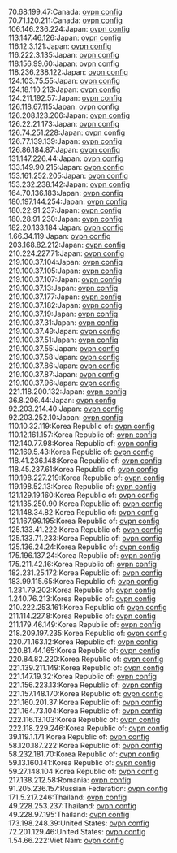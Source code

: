 70.68.199.47:Canada: [ovpn config](vpn/70_68_199_47.ovpn)  
70.71.120.211:Canada: [ovpn config](vpn/70_71_120_211.ovpn)  
106.146.236.224:Japan: [ovpn config](vpn/106_146_236_224.ovpn)  
113.147.46.126:Japan: [ovpn config](vpn/113_147_46_126.ovpn)  
116.12.3.121:Japan: [ovpn config](vpn/116_12_3_121.ovpn)  
116.222.3.135:Japan: [ovpn config](vpn/116_222_3_135.ovpn)  
118.156.99.60:Japan: [ovpn config](vpn/118_156_99_60.ovpn)  
118.236.238.122:Japan: [ovpn config](vpn/118_236_238_122.ovpn)  
124.103.75.55:Japan: [ovpn config](vpn/124_103_75_55.ovpn)  
124.18.110.213:Japan: [ovpn config](vpn/124_18_110_213.ovpn)  
124.211.192.57:Japan: [ovpn config](vpn/124_211_192_57.ovpn)  
126.118.67.115:Japan: [ovpn config](vpn/126_118_67_115.ovpn)  
126.208.123.206:Japan: [ovpn config](vpn/126_208_123_206.ovpn)  
126.22.21.173:Japan: [ovpn config](vpn/126_22_21_173.ovpn)  
126.74.251.228:Japan: [ovpn config](vpn/126_74_251_228.ovpn)  
126.77.139.139:Japan: [ovpn config](vpn/126_77_139_139.ovpn)  
126.86.184.87:Japan: [ovpn config](vpn/126_86_184_87.ovpn)  
131.147.226.44:Japan: [ovpn config](vpn/131_147_226_44.ovpn)  
133.149.90.215:Japan: [ovpn config](vpn/133_149_90_215.ovpn)  
153.161.252.205:Japan: [ovpn config](vpn/153_161_252_205.ovpn)  
153.232.238.142:Japan: [ovpn config](vpn/153_232_238_142.ovpn)  
164.70.136.183:Japan: [ovpn config](vpn/164_70_136_183.ovpn)  
180.197.144.254:Japan: [ovpn config](vpn/180_197_144_254.ovpn)  
180.22.91.237:Japan: [ovpn config](vpn/180_22_91_237.ovpn)  
180.28.91.230:Japan: [ovpn config](vpn/180_28_91_230.ovpn)  
182.20.133.184:Japan: [ovpn config](vpn/182_20_133_184.ovpn)  
1.66.34.119:Japan: [ovpn config](vpn/1_66_34_119.ovpn)  
203.168.82.212:Japan: [ovpn config](vpn/203_168_82_212.ovpn)  
210.224.227.71:Japan: [ovpn config](vpn/210_224_227_71.ovpn)  
219.100.37.104:Japan: [ovpn config](vpn/219_100_37_104.ovpn)  
219.100.37.105:Japan: [ovpn config](vpn/219_100_37_105.ovpn)  
219.100.37.107:Japan: [ovpn config](vpn/219_100_37_107.ovpn)  
219.100.37.13:Japan: [ovpn config](vpn/219_100_37_13.ovpn)  
219.100.37.177:Japan: [ovpn config](vpn/219_100_37_177.ovpn)  
219.100.37.182:Japan: [ovpn config](vpn/219_100_37_182.ovpn)  
219.100.37.19:Japan: [ovpn config](vpn/219_100_37_19.ovpn)  
219.100.37.31:Japan: [ovpn config](vpn/219_100_37_31.ovpn)  
219.100.37.49:Japan: [ovpn config](vpn/219_100_37_49.ovpn)  
219.100.37.51:Japan: [ovpn config](vpn/219_100_37_51.ovpn)  
219.100.37.55:Japan: [ovpn config](vpn/219_100_37_55.ovpn)  
219.100.37.58:Japan: [ovpn config](vpn/219_100_37_58.ovpn)  
219.100.37.86:Japan: [ovpn config](vpn/219_100_37_86.ovpn)  
219.100.37.87:Japan: [ovpn config](vpn/219_100_37_87.ovpn)  
219.100.37.96:Japan: [ovpn config](vpn/219_100_37_96.ovpn)  
221.118.200.132:Japan: [ovpn config](vpn/221_118_200_132.ovpn)  
36.8.206.44:Japan: [ovpn config](vpn/36_8_206_44.ovpn)  
92.203.214.40:Japan: [ovpn config](vpn/92_203_214_40.ovpn)  
92.203.252.10:Japan: [ovpn config](vpn/92_203_252_10.ovpn)  
110.10.32.119:Korea Republic of: [ovpn config](vpn/110_10_32_119.ovpn)  
110.12.161.157:Korea Republic of: [ovpn config](vpn/110_12_161_157.ovpn)  
112.140.77.98:Korea Republic of: [ovpn config](vpn/112_140_77_98.ovpn)  
112.169.5.43:Korea Republic of: [ovpn config](vpn/112_169_5_43.ovpn)  
118.41.236.148:Korea Republic of: [ovpn config](vpn/118_41_236_148.ovpn)  
118.45.237.61:Korea Republic of: [ovpn config](vpn/118_45_237_61.ovpn)  
119.198.227.219:Korea Republic of: [ovpn config](vpn/119_198_227_219.ovpn)  
119.198.52.13:Korea Republic of: [ovpn config](vpn/119_198_52_13.ovpn)  
121.129.19.160:Korea Republic of: [ovpn config](vpn/121_129_19_160.ovpn)  
121.135.250.90:Korea Republic of: [ovpn config](vpn/121_135_250_90.ovpn)  
121.148.34.82:Korea Republic of: [ovpn config](vpn/121_148_34_82.ovpn)  
121.167.99.195:Korea Republic of: [ovpn config](vpn/121_167_99_195.ovpn)  
125.133.41.222:Korea Republic of: [ovpn config](vpn/125_133_41_222.ovpn)  
125.133.71.233:Korea Republic of: [ovpn config](vpn/125_133_71_233.ovpn)  
125.136.24.24:Korea Republic of: [ovpn config](vpn/125_136_24_24.ovpn)  
175.196.137.24:Korea Republic of: [ovpn config](vpn/175_196_137_24.ovpn)  
175.211.42.16:Korea Republic of: [ovpn config](vpn/175_211_42_16.ovpn)  
182.231.25.172:Korea Republic of: [ovpn config](vpn/182_231_25_172.ovpn)  
183.99.115.65:Korea Republic of: [ovpn config](vpn/183_99_115_65.ovpn)  
1.231.79.202:Korea Republic of: [ovpn config](vpn/1_231_79_202.ovpn)  
1.240.76.213:Korea Republic of: [ovpn config](vpn/1_240_76_213.ovpn)  
210.222.253.161:Korea Republic of: [ovpn config](vpn/210_222_253_161.ovpn)  
211.114.227.8:Korea Republic of: [ovpn config](vpn/211_114_227_8.ovpn)  
211.179.46.149:Korea Republic of: [ovpn config](vpn/211_179_46_149.ovpn)  
218.209.197.235:Korea Republic of: [ovpn config](vpn/218_209_197_235.ovpn)  
220.71.163.12:Korea Republic of: [ovpn config](vpn/220_71_163_12.ovpn)  
220.81.44.165:Korea Republic of: [ovpn config](vpn/220_81_44_165.ovpn)  
220.84.82.220:Korea Republic of: [ovpn config](vpn/220_84_82_220.ovpn)  
221.139.211.149:Korea Republic of: [ovpn config](vpn/221_139_211_149.ovpn)  
221.147.19.32:Korea Republic of: [ovpn config](vpn/221_147_19_32.ovpn)  
221.156.223.13:Korea Republic of: [ovpn config](vpn/221_156_223_13.ovpn)  
221.157.148.170:Korea Republic of: [ovpn config](vpn/221_157_148_170.ovpn)  
221.160.201.37:Korea Republic of: [ovpn config](vpn/221_160_201_37.ovpn)  
221.164.73.104:Korea Republic of: [ovpn config](vpn/221_164_73_104.ovpn)  
222.116.13.103:Korea Republic of: [ovpn config](vpn/222_116_13_103.ovpn)  
222.118.229.246:Korea Republic of: [ovpn config](vpn/222_118_229_246.ovpn)  
39.119.1.171:Korea Republic of: [ovpn config](vpn/39_119_1_171.ovpn)  
58.120.187.222:Korea Republic of: [ovpn config](vpn/58_120_187_222.ovpn)  
58.232.181.70:Korea Republic of: [ovpn config](vpn/58_232_181_70.ovpn)  
59.13.160.141:Korea Republic of: [ovpn config](vpn/59_13_160_141.ovpn)  
59.27.148.104:Korea Republic of: [ovpn config](vpn/59_27_148_104.ovpn)  
217.138.212.58:Romania: [ovpn config](vpn/217_138_212_58.ovpn)  
91.205.236.157:Russian Federation: [ovpn config](vpn/91_205_236_157.ovpn)  
171.5.217.246:Thailand: [ovpn config](vpn/171_5_217_246.ovpn)  
49.228.253.237:Thailand: [ovpn config](vpn/49_228_253_237.ovpn)  
49.228.97.195:Thailand: [ovpn config](vpn/49_228_97_195.ovpn)  
173.198.248.39:United States: [ovpn config](vpn/173_198_248_39.ovpn)  
72.201.129.46:United States: [ovpn config](vpn/72_201_129_46.ovpn)  
1.54.66.222:Viet Nam: [ovpn config](vpn/1_54_66_222.ovpn)  
